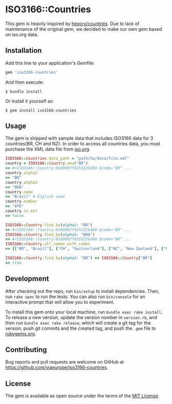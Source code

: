 # ISO3166::Countries

This gem is heavily inspired by [hexorx/countries](https://github.com/hexorx/countries). Due to lack of maintenance of the original gem, we decided to make our own gem based on iso.org data.

## Installation

Add this line to your application's Gemfile:

```ruby
gem 'iso3166-countries'
```

And then execute:

    $ bundle install

Or install it yourself as:

    $ gem install iso3166-countries

## Usage

The gem is shipped with sample data that includes ISO3166 data for 3 countries(BR, CH and NZ). In order to access all countries data, you must purchase the XML data file from [iso.org](https://www.iso.org/).

```ruby
ISO3166::Countries.data_path = "path/to/data/file.xml"
country = ISO3166::Country.new("BR")
=> #<ISO3166::Country:0x00007f9253226d88 @code="BR" ...
country.alpha2
=> "BR"
country.alpha3
=> "BRA"
country.name
=> "Brazil" # English name
country.number
=> "076"
country.in_eu?
=> false

ISO3166::Country.find_by(alpha2: "BR")
=> #<ISO3166::Country:0x00007f9253226d88 @code="BR" ...
ISO3166::Country.find_by(alpha3: "BRA")
=> #<ISO3166::Country:0x00007f9253226d88 @code="BR" ...
ISO3166::Country.all_names_with_codes
=> [["BR", "Brazil"], ["CH", "Switzerland"], ["NZ", "New Zealand"], ["NL", "Netherlands (the)"]]

ISO3166::Country.find_by(alpha2: "BR") == ISO3166::Country["BR"]
=> true
```

## Development

After checking out the repo, run `bin/setup` to install dependencies. Then, run `rake spec` to run the tests. You can also run `bin/console` for an interactive prompt that will allow you to experiment.

To install this gem onto your local machine, run `bundle exec rake install`. To release a new version, update the version number in `version.rb`, and then run `bundle exec rake release`, which will create a git tag for the version, push git commits and the created tag, and push the `.gem` file to [rubygems.org](https://rubygems.org).

## Contributing

Bug reports and pull requests are welcome on GitHub at https://github.com/viaeurope/iso3166-countries.

## License

The gem is available as open source under the terms of the [MIT License](https://opensource.org/licenses/MIT).
